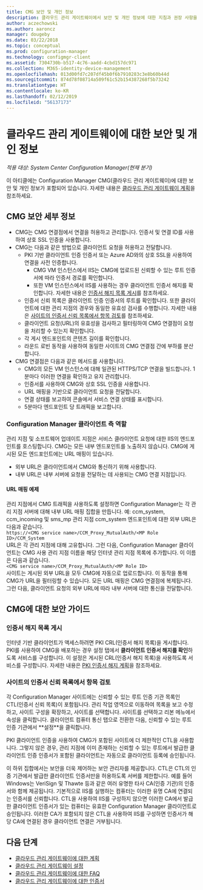 ```yaml
---
title: CMG 보안 및 개인 정보
description: 클라우드 관리 게이트웨이에서 보안 및 개인 정보에 대한 지침과 권장 사항을 알아봅니다.
author: aczechowski
ms.author: aaroncz
manager: dougeby
ms.date: 03/22/2018
ms.topic: conceptual
ms.prod: configuration-manager
ms.technology: configmgr-client
ms.assetid: 7304730b-b517-4c76-aadd-4cbd157dc971
ms.collection: M365-identity-device-management
ms.openlocfilehash: 013d00fd7c207df45b0f6b7910283c3e8b60b44d
ms.sourcegitcommit: 874d78f08714a509f61c52b154387268f5b73242
ms.translationtype: HT
ms.contentlocale: ko-KR
ms.lasthandoff: 02/12/2019
ms.locfileid: "56137173"
---
```

# <a name="security-and-privacy-for-the-cloud-management-gateway"></a>클라우드 관리 게이트웨이에 대한 보안 및 개인 정보

*적용 대상: System Center Configuration Manager(현재 분기)*

이 아티클에는 Configuration Manager CMG(클라우드 관리 게이트웨이)에 대한 보안 및 개인 정보가 포함되어 있습니다. 자세한 내용은 [클라우드 관리 게이트웨이 계획](/sccm/core/clients/manage/cmg/plan-cloud-management-gateway)을 참조하세요.

## <a name="cmg-security-details"></a>CMG 보안 세부 정보
- CMG는 CMG 연결점에서 연결을 허용하고 관리합니다. 인증서 및 연결 ID를 사용하여 상호 SSL 인증을 사용합니다.
- CMG는 다음과 같은 방법으로 클라이언트 요청을 허용하고 전달합니다.
    - PKI 기반 클라이언트 인증 인증서 또는 Azure AD와의 상호 SSL을 사용하여 연결을 사전 인증합니다. 
      - CMG VM 인스턴스에서 IIS는 CMG에 업로드된 신뢰할 수 있는 루트 인증서에 따라 인증서 경로를 확인합니다.
      - 또한 VM 인스턴스에서 IIS를 사용하는 경우 클라이언트 인증서 해지를 확인합니다. 자세한 내용은 [인증서 해지 목록 게시](#bkmk_crl)를 참조하세요.
    - 인증서 신뢰 목록은 클라이언트 인증 인증서의 루트를 확인합니다. 또한 클라이언트에 대한 관리 지점의 경우와 동일한 유효성 검사를 수행합니다. 자세한 내용은 [사이트의 인증서 신뢰 목록에서 항목 검토](#bkmk_ctl)를 참조하세요.
    - 클라이언트 요청(URL)의 유효성을 검사하고 필터링하여 CMG 연결점이 요청을 처리할 수 있는지 확인합니다.  
    - 각 게시 엔드포인트의 콘텐츠 길이를 확인합니다.
    - 라운드 로빈 동작을 사용하여 동일한 사이트의 CMG 연결점 간에 부하를 분산합니다.
- CMG 연결점은 다음과 같은 메서드를 사용합니다.
    - CMG의 모든 VM 인스턴스에 대해 일관된 HTTPS/TCP 연결을 빌드합니다. 1분마다 이러한 연결을 확인하고 유지 관리합니다.
    - 인증서를 사용하여 CMG와 상호 SSL 인증을 사용합니다.
    - URL 매핑을 기반으로 클라이언트 요청을 전달합니다.
    - 연결 상태를 보고하여 콘솔에서 서비스 연결 상태를 표시합니다.
    - 5분마다 엔드포인트 당 트래픽을 보고합니다.

### <a name="configuration-manager-client-facing-roles"></a>Configuration Manager 클라이언트 측 역할
관리 지점 및 소프트웨어 업데이트 지점은 서비스 클라이언트 요청에 대한 IIS의 엔드포인트를 호스팅합니다. CMG는 모든 내부 엔드포인트를 노출하지 않습니다. CMG에 게시된 모든 엔드포인트에는 URL 매핑이 있습니다.
  - 외부 URL은 클라이언트에서 CMG와 통신하기 위해 사용합니다.
  - 내부 URL은 내부 서버에 요청을 전달하는 데 사용되는 CMG 연결 지점입니다.

#### <a name="url-mapping-example"></a>URL 매핑 예제
관리 지점에서 CMG 트래픽을 사용하도록 설정하면 Configuration Manager는 각 관리 지점 서버에 대해 내부 URL 매핑 집합을 만듭니다. 예: ccm_system, ccm_incoming 및 sms_mp 관리 지점 ccm_system 엔드포인트에 대한 외부 URL은 다음과 같습니다.  
`https://<CMG service name>/CCM_Proxy_MutualAuth/<MP Role ID>/CCM_System`  
URL은 각 관리 지점에 대해 고유합니다. 그런 다음, Configuration Manager 클라이언트는 CMG 사용 관리 지점 이름을 해당 인터넷 관리 지점 목록에 추가합니다. 이 이름은 다음과 같습니다.  
`<CMG service name>/CCM_Proxy_MutualAuth/<MP Role ID>`  
사이트는 게시된 외부 URL을 모두 CMG에 자동으로 업로드합니다. 이 동작을 통해 CMG가 URL을 필터링할 수 있습니다. 모든 URL 매핑은 CMG 연결점에 복제됩니다. 그런 다음, 클라이언트 요청의 외부 URL에 따라 내부 서버에 대한 통신을 전달합니다.



## <a name="security-guidance-for-cmg"></a>CMG에 대한 보안 가이드


<a name="bkmk_crl"></a>

### <a name="publish-the-certificate-revocation-list"></a>인증서 해지 목록 게시

인터넷 기반 클라이언트가 액세스하려면 PKI CRL(인증서 해지 목록)을 게시합니다. PKI를 사용하여 CMG을 배포하는 경우 설정 탭에서 **클라이언트 인증서 해지를 확인**하도록 서비스를 구성합니다. 이 설정은 게시된 CRL(인증서 해지 목록)을 사용하도록 서비스를 구성합니다. 자세한 내용은 [PKI 인증서 해지 계획](/sccm/core/plan-design/security/plan-for-security#BKMK_PlanningForCRLs)을 참조하세요.



<a name="bkmk_ctl"></a>

### <a name="review-entries-in-the-sites-certificate-trust-list"></a>사이트의 인증서 신뢰 목록에서 항목 검토
<!--503739--> 각 Configuration Manager 사이트에는 신뢰할 수 있는 루트 인증 기관 목록인 CTL(인증서 신뢰 목록)이 포함됩니다. 관리 작업 영역으로 이동하여 목록을 보고 수정하고, 사이트 구성을 확장하고, 사이트를 선택합니다. 사이트를 선택하고 리본 메뉴에서 속성을 클릭합니다. 클라이언트 컴퓨터 통신 탭으로 전환한 다음, 신뢰할 수 있는 루트 인증 기관에서 **설정**을 클릭합니다.
 
PKI 클라이언트 인증을 사용하여 CMG가 포함된 사이트에 더 제한적인 CTL을 사용합니다. 그렇지 않은 경우, 관리 지점에 이미 존재하는 신뢰할 수 있는 루트에서 발급한 클라이언트 인증 인증서가 포함된 클라이언트는 자동으로 클라이언트 등록에 승인됩니다.

이 하위 집합에서는 보안을 더욱 제어하는 보안 관리자를 제공합니다. CTL은 CTL의 인증 기관에서 발급한 클라이언트 인증서만을 허용하도록 서버를 제한합니다. 예를 들어 Windows는 VeriSign 및 Thawte 등과 같은 여러 유명한 타사 CA(인증 기관)의 인증서와 함께 제공됩니다. 기본적으로 IIS를 실행하는 컴퓨터는 이러한 유명 CA에 연결되는 인증서를 신뢰합니다. CTL을 사용하여 IIS를 구성하지 않으면 이러한 CA에서 발급한 클라이언트 인증서가 있는 컴퓨터는 유효한 Configuration Manager 클라이언트로 승인됩니다. 이러한 CA가 포함되지 않은 CTL을 사용하여 IIS를 구성하면 인증서가 해당 CA에 연결된 경우 클라이언트 연결은 거부됩니다. 


<!--486209-->


<!-- ## Privacy information for CMG -->


## <a name="next-steps"></a>다음 단계

- [클라우드 관리 게이트웨이에 대한 계획](/sccm/core/clients/manage/cmg/plan-cloud-management-gateway)
- [클라우드 관리 게이트웨이 설정](/sccm/core/clients/manage/cmg/setup-cloud-management-gateway)
- [클라우드 관리 게이트웨이에 대한 FAQ](/sccm/core/clients/manage/cmg/cloud-management-gateway-faq)
- [클라우드 관리 게이트웨이에 대한 인증서](/sccm/core/clients/manage/cmg/certificates-for-cloud-management-gateway)
